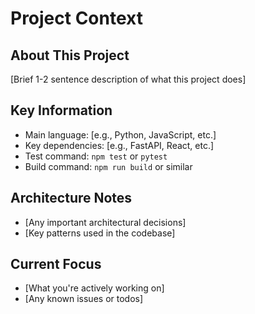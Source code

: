 # Project Context

## About This Project
[Brief 1-2 sentence description of what this project does]

## Key Information
- Main language: [e.g., Python, JavaScript, etc.]
- Key dependencies: [e.g., FastAPI, React, etc.]
- Test command: `npm test` or `pytest`
- Build command: `npm run build` or similar

## Architecture Notes
- [Any important architectural decisions]
- [Key patterns used in the codebase]

## Current Focus
- [What you're actively working on]
- [Any known issues or todos]